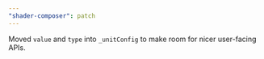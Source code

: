 ```yaml
---
"shader-composer": patch
---
```


Moved `value` and `type` into `_unitConfig` to make room for nicer user-facing APIs.
